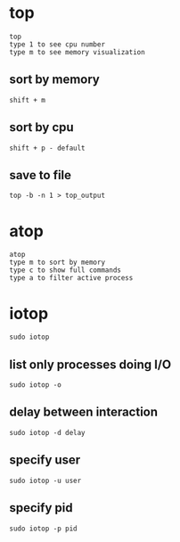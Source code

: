 # top
```
top
type 1 to see cpu number
type m to see memory visualization
```
## sort by memory
```
shift + m
```

## sort by cpu
```
shift + p - default
```

## save to file
```
top -b -n 1 > top_output
```

# atop
```
atop
type m to sort by memory
type c to show full commands
type a to filter active process
```

# iotop
```
sudo iotop
```

## list only processes doing I/O
```
sudo iotop -o
```

## delay between interaction
```
sudo iotop -d delay
```

## specify user
```
sudo iotop -u user
```

## specify pid
```
sudo iotop -p pid
```

